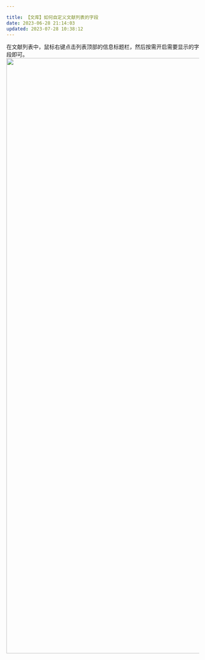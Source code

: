```yaml
---

title: 【文库】如何自定义文献列表的字段
date: 2023-06-28 21:14:03
updated: 2023-07-28 10:38:12
---
```


在文献列表中，鼠标右键点击列表顶部的信息标题栏，然后按需开启需要显示的字段即可。<img src="https://cdn.nlark.com/yuque/0/2022/webp/32594373/1662208127407-81ab89fa-f1d8-4ed1-8326-b713b1a86af4.webp" width="1556" id="ua0d7b605" class="ne-image">
